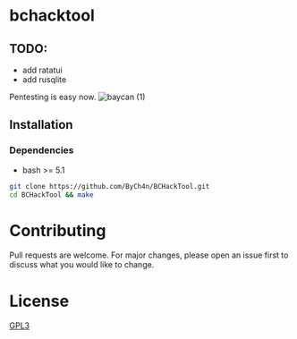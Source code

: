 # bchacktool
## TODO:
- add ratatui
- add rusqlite

Pentesting is easy now.
![baycan (1)](https://user-images.githubusercontent.com/67187998/96374988-df9b9900-117e-11eb-9ade-9436c2859707.png)

## Installation

### Dependencies
- bash >= 5.1 

```sh
git clone https://github.com/ByCh4n/BCHackTool.git
cd BCHackTool && make
```

# Contributing
Pull requests are welcome. For major changes, please open an issue first to discuss what you would like to change.

# License
[GPL3](https://choosealicense.com/licenses/gpl-3.0/)
